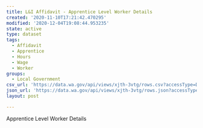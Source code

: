 ```yaml
---
title: L&I Affidavit - Apprentice Level Worker Details
created: '2020-11-10T17:21:42.470295'
modified: '2020-12-04T19:08:44.953235'
state: active
type: dataset
tags:
  - Affidavit
  - Apprentice
  - Hours
  - Wage
  - Worker
groups:
  - Local Government
csv_url: 'https://data.wa.gov/api/views/xjth-3vtg/rows.csv?accessType=DOWNLOAD'
json_url: 'https://data.wa.gov/api/views/xjth-3vtg/rows.json?accessType=DOWNLOAD'
layout: post

---
```

Apprentice Level Worker Details
